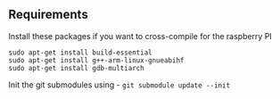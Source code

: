 ## Requirements
Install these packages if you want to cross-compile for the raspberry PI
```
sudo apt-get install build-essential
sudo apt-get install g++-arm-linux-gnueabihf
sudo apt-get install gdb-multiarch
```

Init the git submodules using - `git submodule update --init`